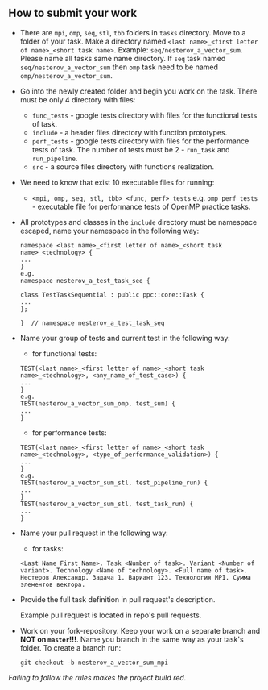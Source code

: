 ## How to submit your work

* There are `mpi`, `omp`, `seq`, `stl`, `tbb` folders in `tasks` directory. Move to a folder of your task. Make a directory named `<last name>_<first letter of name>_<short task name>`. Example: `seq/nesterov_a_vector_sum`. Please name all tasks same name directory. If `seq` task named `seq/nesterov_a_vector_sum` then  `omp` task need to be named `omp/nesterov_a_vector_sum`.
* Go into the newly created folder and begin you work on the task. There must be only 4 directory with files:
    - `func_tests` - google tests directory with files for the functional tests of task.
    - `include`    - a header files directory with function prototypes.
    - `perf_tests` - google tests directory with files for the performance tests of task. The number of tests must be 2 - `run_task` and `run_pipeline`.
    - `src` - a source files directory with functions realization.
* We need to know that exist 10 executable files for running:
    - `<mpi, omp, seq, stl, tbb>_<func, perf>_tests` e.g. `omp_perf_tests` - executable file for performance tests of OpenMP practice tasks.
* All prototypes and classes in the `include` directory must be namespace escaped, name your namespace in the following way:
  ```
  namespace <last name>_<first letter of name>_<short task name>_<technology> {
  ...
  }
  e.g.
  namespace nesterov_a_test_task_seq {
  
  class TestTaskSequential : public ppc::core::Task {
  ...
  };

  }  // namespace nesterov_a_test_task_seq
  ```
* Name your group of tests and current test in the following way:
    * for functional tests:
  ```
  TEST(<last name>_<first letter of name>_<short task name>_<technology>, <any_name_of_test_case>) {
  ...
  }
  e.g.
  TEST(nesterov_a_vector_sum_omp, test_sum) {
  ...
  }
  ```
    * for performance tests:
  ```
  TEST(<last name>_<first letter of name>_<short task name>_<technology>, <type_of_performance_validation>) {
  ...
  }
  e.g.
  TEST(nesterov_a_vector_sum_stl, test_pipeline_run) {
  ...
  }
  TEST(nesterov_a_vector_sum_stl, test_task_run) {
  ...
  }
  ```
* Name your pull request in the following way:
    * for tasks:
  ```
  <Last Name First Name>. Task <Number of task>. Variant <Number of variant>. Technology <Name of technology>. <Full name of task>.
  Нестеров Александр. Задача 1. Вариант 123. Технология MPI. Сумма элементов вектора.
  ```

* Provide the full task definition in pull request's description.

  Example pull request is located in repo's pull requests.

* Work on your fork-repository. Keep your work on a separate branch and **NOT on `master`!!!**. Name you branch in the same way as your task's folder. To create a branch run:
  ```
  git checkout -b nesterov_a_vector_sum_mpi
  ```

*Failing to follow the rules makes the project build red.*
